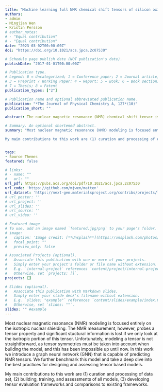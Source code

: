 ```yaml
---
title: "Machine learning full NMR chemical shift tensors of silicon oxides with equivariant graph neural networks"
authors:
- admin
- Mingjian Wen
- Kristin Persson
# author_notes:
# - "Equal contribution"
# - "Equal contribution"
date: "2023-03-02T00:00:00Z"
doi: "https://doi.org/10.1021/acs.jpca.2c07530"

# Schedule page publish date (NOT publication's date).
publishDate: "2017-01-01T00:00:00Z"

# Publication type.
# Legend: 0 = Uncategorized; 1 = Conference paper; 2 = Journal article;
# 3 = Preprint / Working Paper; 4 = Report; 5 = Book; 6 = Book section;
# 7 = Thesis; 8 = Patent
publication_types: ["2"]

# Publication name and optional abbreviated publication name.
publication: "*The Journal of Physical Chemistry A, 127*(10)"
publication_short: ""

abstract: The nuclear magnetic resonance (NMR) chemical shift tensor is a highly sensitive probe of the electronic structure of an atom and furthermore its local structure. Recently, machine learning has been applied to NMR in the prediction of isotropic chemical shifts from a structure. Current machine learning models, however, often ignore the full chemical shift tensor for the easier-to-predict isotropic chemical shift, effectively ignoring a multitude of structural information available in the NMR chemical shift tensor. Here we use an equivariant graph neural network (GNN) to predict full 29Si chemical shift tensors in silicate materials. The equivariant GNN model predicts full tensors to a mean absolute error of 1.05 ppm and is able to accurately determine the magnitude, anisotropy, and tensor orientation in a diverse set of silicon oxide local structures. When compared with other models, the equivariant GNN model outperforms the state-of-the-art machine learning models by 53%. The equivariant GNN model also outperforms historic analytical models by 57% for isotropic chemical shift and 91% for anisotropy. The software is available as a simple-to-use open-source repository, allowing similar models to be created and trained with ease.

# Summary. An optional shortened abstract.
summary: "Most nuclear magnetic resonance (NMR) modeling is focused entirely on the isotropic nuclear shielding. The NMR measurement, however, probes a tensor property and significant stuctural information is lost if we only look at the isotropic portion of this tensor. Unfortunately, modeling a tensor is not straightforward, as tensor symmetries must be taken into account when building the model, and this has been impossible up until now. In this work we introduce a graph neural network (GNN) that is capable of predicting NMR tensors. We further benchmark this model and take a deep dive into the best practices for designing and assessing tensor based models.

My main contributions to this work are (1) curation and processing of data set, (2) building, training, and assessments of all models, (3) developing tensor evaluation frameworks and comparisons to existing frameworks."


tags:
- Source Themes
featured: false

# links:
# - name: ""
#   url: ""
url_pdf: https://pubs.acs.org/doi/pdf/10.1021/acs.jpca.2c07530
url_code: 'https://github.com/mjwen/matten'
url_dataset: 'https://next-gen.materialsproject.org/contribs/projects/lsdi_vasp_si29'
# url_poster: ''
# url_project: ''
# url_slides: ''
# url_source: ''
# url_video: ''

# Featured image
# To use, add an image named `featured.jpg/png` to your page's folder. 
# image:
#   caption: 'Image credit: [**Unsplash**](https://unsplash.com/photos/jdD8gXaTZsc)'
#   focal_point: ""
#   preview_only: false

# Associated Projects (optional).
#   Associate this publication with one or more of your projects.
#   Simply enter your project's folder or file name without extension.
#   E.g. `internal-project` references `content/project/internal-project/index.md`.
#   Otherwise, set `projects: []`.
projects: []

# Slides (optional).
#   Associate this publication with Markdown slides.
#   Simply enter your slide deck's filename without extension.
#   E.g. `slides: "example"` references `content/slides/example/index.md`.
#   Otherwise, set `slides: ""`.
slides: "" #example
---
```

Most nuclear magnetic resonance (NMR) modeling is focused entirely on the isotropic nuclear shielding. The NMR measurement, however, probes a tensor property and significant stuctural information is lost if we only look at the isotropic portion of this tensor. Unfortunately, modeling a tensor is not straightforward, as tensor symmetries must be taken into account when building the model, and this has been impossible up until now. In this work we introduce a graph neural network (GNN) that is capable of predicting NMR tensors. We further benchmark this model and take a deep dive into the best practices for designing and assessing tensor based models.

My main contributions to this work are (1) curation and processing of data set, (2) building, training, and assessments of all models, (3) developing tensor evaluation frameworks and comparisons to existing frameworks.

<!-- {{% callout note %}}
Click the *Cite* button above to demo the feature to enable visitors to import publication metadata into their reference management software.
{{% /callout %}}

{{% callout note %}}
Create your slides in Markdown - click the *Slides* button to check out the example.
{{% /callout %}}

Supplementary notes can be added here, including [code, math, and images](https://wowchemy.com/docs/writing-markdown-latex/). -->
